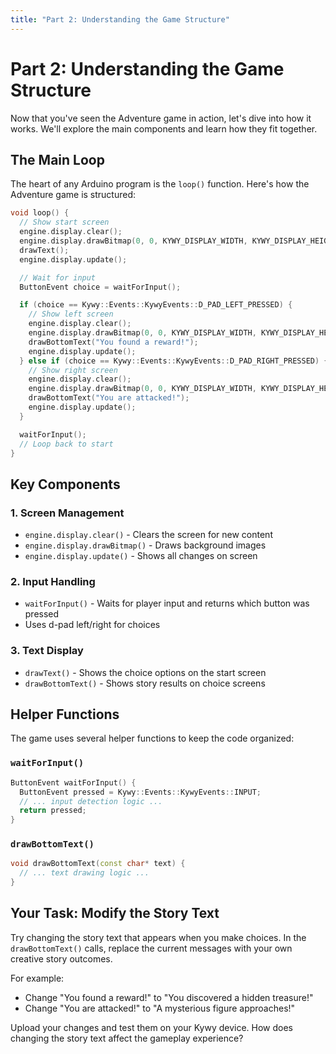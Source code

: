 ```yaml
---
title: "Part 2: Understanding the Game Structure"
---
```


<!--
SPDX-FileCopyrightText: 2025 KOINSLOT, Inc.

SPDX-License-Identifier: GPL-3.0-or-later
-->

# Part 2: Understanding the Game Structure

Now that you've seen the Adventure game in action, let's dive into how it works. We'll explore the main components and learn how they fit together.

## The Main Loop

The heart of any Arduino program is the `loop()` function. Here's how the Adventure game is structured:

```cpp
void loop() {
  // Show start screen
  engine.display.clear();
  engine.display.drawBitmap(0, 0, KYWY_DISPLAY_WIDTH, KYWY_DISPLAY_HEIGHT, startScreen);
  drawText();
  engine.display.update();

  // Wait for input
  ButtonEvent choice = waitForInput();

  if (choice == Kywy::Events::KywyEvents::D_PAD_LEFT_PRESSED) {
    // Show left screen
    engine.display.clear();
    engine.display.drawBitmap(0, 0, KYWY_DISPLAY_WIDTH, KYWY_DISPLAY_HEIGHT, leftScreen);
    drawBottomText("You found a reward!");
    engine.display.update();
  } else if (choice == Kywy::Events::KywyEvents::D_PAD_RIGHT_PRESSED) {
    // Show right screen
    engine.display.clear();
    engine.display.drawBitmap(0, 0, KYWY_DISPLAY_WIDTH, KYWY_DISPLAY_HEIGHT, rightScreen);
    drawBottomText("You are attacked!");
    engine.display.update();
  }

  waitForInput();
  // Loop back to start
}
```

## Key Components

### 1. Screen Management
- `engine.display.clear()` - Clears the screen for new content
- `engine.display.drawBitmap()` - Draws background images
- `engine.display.update()` - Shows all changes on screen

### 2. Input Handling
- `waitForInput()` - Waits for player input and returns which button was pressed
- Uses d-pad left/right for choices

### 3. Text Display
- `drawText()` - Shows the choice options on the start screen
- `drawBottomText()` - Shows story results on choice screens

## Helper Functions

The game uses several helper functions to keep the code organized:

### `waitForInput()`
```cpp
ButtonEvent waitForInput() {
  ButtonEvent pressed = Kywy::Events::KywyEvents::INPUT;
  // ... input detection logic ...
  return pressed;
}
```

### `drawBottomText()`
```cpp
void drawBottomText(const char* text) {
  // ... text drawing logic ...
}
```

## Your Task: Modify the Story Text

Try changing the story text that appears when you make choices. In the `drawBottomText()` calls, replace the current messages with your own creative story outcomes.

For example:
- Change "You found a reward!" to "You discovered a hidden treasure!"
- Change "You are attacked!" to "A mysterious figure approaches!"

Upload your changes and test them on your Kywy device. How does changing the story text affect the gameplay experience?
